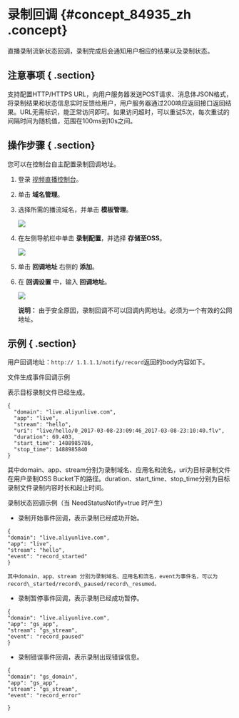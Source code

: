 # 录制回调 {#concept_84935_zh .concept}

直播录制流新状态回调，录制完成后会通知用户相应的结果以及录制状态。

## 注意事项 { .section}

支持配置HTTP/HTTPS URL，向用户服务器发送POST请求、消息体JSON格式，将录制结果和状态信息实时反馈给用户，用户服务器通过200响应返回接口返回结果。URL无需标识，能正常访问即可。如果访问超时，可以重试5次，每次重试的间隔时间为随机值，范围在100ms到10s之间。

## 操作步骤 { .section}

您可以在控制台自主配置录制回调地址。

1.  登录 [视频直播控制台](https://live.console.aliyun.com/?spm=5176.2020520001.1001.56.Fcjldw#/live/domains)。
2.  单击 **域名管理**。
3.  选择所需的播流域名，并单击 **模板管理**。

    ![](http://static-aliyun-doc.oss-cn-hangzhou.aliyuncs.com/assets/img/20700/154269543721756_zh-CN.png)

4.  在左侧导航栏中单击 **录制配置**，并选择 **存储至OSS**。

    ![](http://docs-aliyun.cn-hangzhou.oss.aliyun-inc.com/assets/pic/84935/cn_zh/1531467072897/%E5%BD%95%E5%88%B6%E5%9B%9E%E8%B0%83%201.png)

5.  单击 **回调地址** 右侧的 **添加**。
6.  在 **回调设置** 中，输入 **回调地址**。

    ![](http://static-aliyun-doc.oss-cn-hangzhou.aliyuncs.com/assets/img/20700/154269543721760_zh-CN.png)

    **说明：** 由于安全原因，录制回调不可以回调内网地址。必须为一个有效的公网地址。


## 示例 { .section}

用户回调地址：`http:// 1.1.1.1/notify/record`返回的body内容如下。

文件生成事件回调示例

表示目标录制文件已经生成。

```language-json
{
  "domain": "live.aliyunlive.com",
  "app": "live",
  "stream": "hello",
  "uri": "live/hello/0_2017-03-08-23:09:46_2017-03-08-23:10:40.flv",
  "duration": 69.403,
  "start_time": 1488985786,
  "stop_time": 1488985840
}

```

其中domain、app、stream分别为录制域名、应用名和流名，uri为目标录制文件在用户录制OSS Bucket下的路径。duration、start\_time、stop\_time分别为目标录制文件录制内容时长和起止时间。

录制状态回调示例（当 NeedStatusNotify=true 时产生）

-   录制开始事件回调，表示录制已经成功开始。

```language-json
{
"domain": "live.aliyunlive.com",
"app": "live",
"stream": "hello",
"event": "record_started"
}

```

    其中domain、app、stream 分别为录制域名、应用名和流名，event为事件名，可以为record\_started/record\_paused/record\_resumed。

-   录制暂停事件回调，表示录制已经成功暂停。

```language-json
{
"domain": "live.aliyunlive.com",
"app": "gs_app",
"stream": "gs_stream",
"event": "record_paused"
}

```

-   录制错误事件回调，表示录制出现错误信息。

```language-json
{
"domain": "gs_domain",
"app": "gs_app",
"stream": "gs_stream",
"event": "record_error"

}

```


